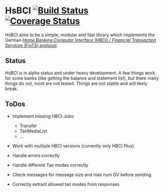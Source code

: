 # HsBCI [![Build Status](https://travis-ci.org/paulkoerbitz/hsbci.svg?branch=master)](https://travis-ci.org/paulkoerbitz/hsbci) [![Coverage Status](https://img.shields.io/coveralls/paulkoerbitz/hsbci.svg)](https://coveralls.io/r/paulkoerbitz/hsbci)

HsBCI aims to be a simple, modular and fast library which implements
the German [*Home Banking Computer Interface* (HBCI) / *Financial
Transaction Services* (FinTS) protocol](http://www.hbci-zka.de/).

## Status

HsBCI is in alpha status and under heavy development. A few things work
for some banks (like getting the balance and statement list), but there
many things do not, most are not tested. Things are not stable and will
likely break.

## ToDos

- Implement missing HBCI Jobs:
  - Transfer
  - TanMediaList
  - ...

- Work with multiple HBCI versions (currently only HBCI Plus)

- Handle errors correctly

- Handle different Tan modes correctly

- Check messages for message size and max num GV before sending

- Correctly extract allowed tan modes from responses